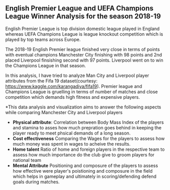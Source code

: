 ## English Premier League  and UEFA Champions League Winner Analysis for the season 2018-19

English Premier League is top division domestic league played in England whereas UEFA Champions League is league knockout competition which is played by top teams across Europe.

The 2018-19 English Premier league finished very close in terms of points with eventual champions Manchester City finishing with 98 points and 2nd placed Liverpool finsishing second with 97 points. Liverpool went on to win the Champions League in that season.

In this analysis, I have tried to analyze  Man City and Liverpool player attributes from the Fifa 19 dataset(courtesy: https://www.kaggle.com/karangadiya/fifa19). Premier league and Champions League is gruelling in terms of number of matches and close competition which demands high fitness and expensive players.

*This data analysis and visualization aims to answer the following aspects while comparing Manchester City and Liverpool players

* **Physical attribute**: Correlation between Body Mass Index of the players and stamina to asses how much prepration goes behind in keeping the player ready to meet phsical demands of a long season. 
* **Cost effectiveness** Comparing the Wages for the players to assess how much money was spent in wages to acheive the results.
* **Home talent** Ratio of home and foreign players in the respective team to assess how much importance do the club give to groom players for national team
* **Mental Attribute** Positioning and composure of the players to assess how effective were player's poistioning and composure in the field which helps in gameplay and ultimately in scoring/defending defend goals during matches.